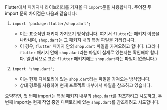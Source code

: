 
Flutter에서 패키지나 라이브러리를 가져올 때 `import`문을 사용합니다. 주어진 두 import 문의 차이점은 다음과 같습니다:

1. `import 'package:flutter/shop.dart';`
    
    - 이는 표준적인 패키지 가져오기 방식입니다. 여기서 `flutter`는 패키지 이름을 나타내며, `shop.dart`는 그 패키지 내의 특정 파일을 가리킵니다.
    - 이 경우, `flutter` 패키지 안의 `shop.dart` 파일을 가져오려고 합니다. (그러나 `flutter` 패키지 안에 `shop.dart`라는 파일이 실제로 있는지는 확인해야 합니다. 일반적으로 표준 `flutter` 패키지에는 `shop.dart`라는 파일이 없습니다.)
2. `import 'shop.dart';`
    
    - 이는 현재 디렉토리에 있는 `shop.dart`라는 파일을 가져오는 방식입니다.
    - 상대 경로를 사용하여 현재 프로젝트 내부에서 파일을 참조하고 있습니다.

요약하면, 첫 번째 import는 특정 패키지 내부의 `shop.dart`를 참조하려고 시도하고, 두 번째 import는 현재 작업 중인 디렉토리에 있는 `shop.dart`를 참조하려고 시도합니다.